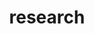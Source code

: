 ---
layout: page
title: research
nav: true
nav_order: 2
dropdown: true
children:
  - title: publications
    permalink: /publications/
  - title: divider
  - title: artifacts
    permalink: /artifacts/
  - title: divider
  - title: collaborations
    permalink: /network/
---